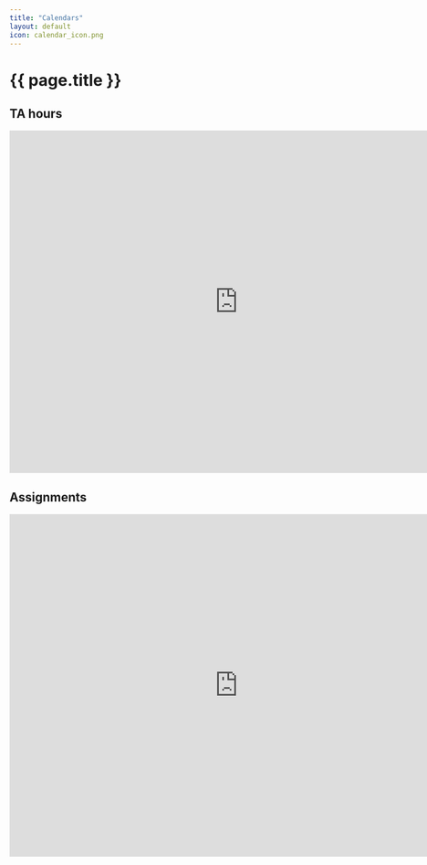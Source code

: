 ```yaml
---
title: "Calendars"
layout: default
icon: calendar_icon.png
---
```


# {{ page.title }}

## TA hours

<iframe src="https://calendar.google.com/calendar/embed?src=c_1evlsoti5t56k0gkbkavrah9gg%40group.calendar.google.com&ctz=America%2FNew_York" style="border: 0" width="800" height="600" frameborder="0" scrolling="no"></iframe>

## Assignments

<iframe src="https://calendar.google.com/calendar/embed?src=c_oucmn17484sjclnu0mndoo8ln4%40group.calendar.google.com&ctz=America%2FNew_York" style="border: 0" width="800" height="600" frameborder="0" scrolling="no"></iframe>

